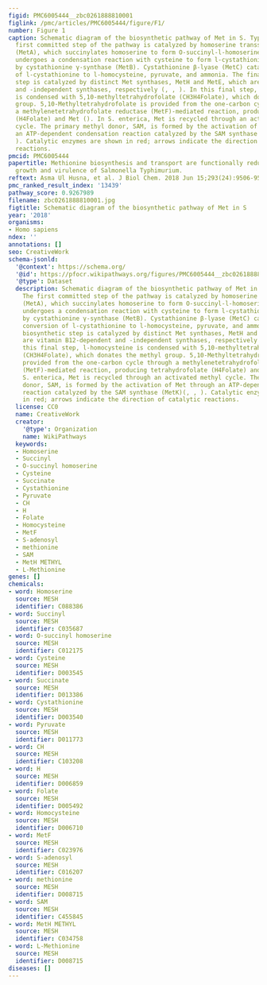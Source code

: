 ```yaml
---
figid: PMC6005444__zbc0261888810001
figlink: /pmc/articles/PMC6005444/figure/F1/
number: Figure 1
caption: Schematic diagram of the biosynthetic pathway of Met in S. Typhimurium. The
  first committed step of the pathway is catalyzed by homoserine transsuccinylase
  (MetA), which succinylates homoserine to form O-succinyl-l-homoserine, which then
  undergoes a condensation reaction with cysteine to form l-cystathionine, catalyzed
  by cystathionine γ-synthase (MetB). Cystathionine β-lyase (MetC) catalyzes the conversion
  of l-cystathionine to l-homocysteine, pyruvate, and ammonia. The final biosynthetic
  step is catalyzed by distinct Met synthases, MetH and MetE, which are vitamin B12-dependent
  and -independent synthases, respectively (, , ). In this final step, l-homocysteine
  is condensed with 5,10-methyltetrahydrofolate (CH3H4Folate), which donates the methyl
  group. 5,10-Methyltetrahydrofolate is provided from the one-carbon cycle through
  a methylenetetrahydrofolate reductase (MetF)-mediated reaction, producing tetrahydrofolate
  (H4Folate) and Met (). In S. enterica, Met is recycled through an activated methyl
  cycle. The primary methyl donor, SAM, is formed by the activation of Met through
  an ATP-dependent condensation reaction catalyzed by the SAM synthase (MetK)(, ,
  ). Catalytic enzymes are shown in red; arrows indicate the direction of catalytic
  reactions.
pmcid: PMC6005444
papertitle: Methionine biosynthesis and transport are functionally redundant for the
  growth and virulence of Salmonella Typhimurium.
reftext: Asma Ul Husna, et al. J Biol Chem. 2018 Jun 15;293(24):9506-9519.
pmc_ranked_result_index: '13439'
pathway_score: 0.9267989
filename: zbc0261888810001.jpg
figtitle: Schematic diagram of the biosynthetic pathway of Met in S
year: '2018'
organisms:
- Homo sapiens
ndex: ''
annotations: []
seo: CreativeWork
schema-jsonld:
  '@context': https://schema.org/
  '@id': https://pfocr.wikipathways.org/figures/PMC6005444__zbc0261888810001.html
  '@type': Dataset
  description: Schematic diagram of the biosynthetic pathway of Met in S. Typhimurium.
    The first committed step of the pathway is catalyzed by homoserine transsuccinylase
    (MetA), which succinylates homoserine to form O-succinyl-l-homoserine, which then
    undergoes a condensation reaction with cysteine to form l-cystathionine, catalyzed
    by cystathionine γ-synthase (MetB). Cystathionine β-lyase (MetC) catalyzes the
    conversion of l-cystathionine to l-homocysteine, pyruvate, and ammonia. The final
    biosynthetic step is catalyzed by distinct Met synthases, MetH and MetE, which
    are vitamin B12-dependent and -independent synthases, respectively (, , ). In
    this final step, l-homocysteine is condensed with 5,10-methyltetrahydrofolate
    (CH3H4Folate), which donates the methyl group. 5,10-Methyltetrahydrofolate is
    provided from the one-carbon cycle through a methylenetetrahydrofolate reductase
    (MetF)-mediated reaction, producing tetrahydrofolate (H4Folate) and Met (). In
    S. enterica, Met is recycled through an activated methyl cycle. The primary methyl
    donor, SAM, is formed by the activation of Met through an ATP-dependent condensation
    reaction catalyzed by the SAM synthase (MetK)(, , ). Catalytic enzymes are shown
    in red; arrows indicate the direction of catalytic reactions.
  license: CC0
  name: CreativeWork
  creator:
    '@type': Organization
    name: WikiPathways
  keywords:
  - Homoserine
  - Succinyl
  - O-succinyl homoserine
  - Cysteine
  - Succinate
  - Cystathionine
  - Pyruvate
  - CH
  - H
  - Folate
  - Homocysteine
  - MetF
  - S-adenosyl
  - methionine
  - SAM
  - MetH METHYL
  - L-Methionine
genes: []
chemicals:
- word: Homoserine
  source: MESH
  identifier: C088386
- word: Succinyl
  source: MESH
  identifier: C035687
- word: O-succinyl homoserine
  source: MESH
  identifier: C012175
- word: Cysteine
  source: MESH
  identifier: D003545
- word: Succinate
  source: MESH
  identifier: D013386
- word: Cystathionine
  source: MESH
  identifier: D003540
- word: Pyruvate
  source: MESH
  identifier: D011773
- word: CH
  source: MESH
  identifier: C103208
- word: H
  source: MESH
  identifier: D006859
- word: Folate
  source: MESH
  identifier: D005492
- word: Homocysteine
  source: MESH
  identifier: D006710
- word: MetF
  source: MESH
  identifier: C023976
- word: S-adenosyl
  source: MESH
  identifier: C016207
- word: methionine
  source: MESH
  identifier: D008715
- word: SAM
  source: MESH
  identifier: C455845
- word: MetH METHYL
  source: MESH
  identifier: C034758
- word: L-Methionine
  source: MESH
  identifier: D008715
diseases: []
---
```

